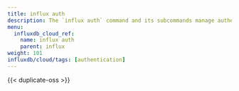 ```yaml
---
title: influx auth
description: The `influx auth` command and its subcommands manage authentication tokens in InfluxDB.
menu:
  influxdb_cloud_ref:
    name: influx auth
    parent: influx
weight: 101
influxdb/cloud/tags: [authentication]
---
```


{{< duplicate-oss >}}
